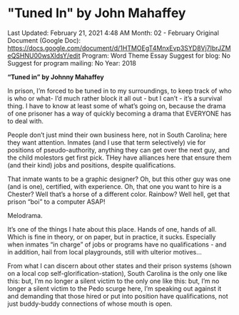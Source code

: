 # "Tuned In" by John Mahaffey

Last Updated: February 21, 2021 4:48 AM
Month: 02 - February
Original Document (Google Doc): https://docs.google.com/document/d/1HTMOEgT4MnxEvp3SYD8Vj7IbrJZMeQSHNU00wsXIdsY/edit
Program: Word Theme Essay
Suggest for blog: No
Suggest for program mailing: No
Year: 2018

**“Tuned in” by Johnny Mahaffey**

In prison, I’m forced to be tuned in to my surroundings, to keep track of who is who or what- I’d much rather block it all out - but I can’t - it’s a survival thing. I have to know at least some of what’s going on, because the drama of one prisoner has a way of quickly becoming a drama that EVERYONE has to deal with.

People don’t just mind their own business here, not in South Carolina; here they want attention. Inmates (and I use that term selectively) vie for positions of pseudo-authority, anything they can get over the next guy, and the child molestors get first pick. THey have alliances here that ensure them (and their kind) jobs and positions, despite qualifications.

That inmate wants to be a graphic designer? Oh, but this other guy was one (and is one), certified, with experience. Oh, that one you want to hire is a Chester? Well that’s a horse of a different color. Rainbow? Well hell, get that prison “boi” to a computer ASAP!

Melodrama.

It’s one of the things I hate about this place. Hands of one, hands of all. Which is fine in theory, or on paper, but in practice, it sucks. Especially when inmates “in charge” of jobs or programs have no qualifications - and in addition, hail from local playgrounds, still with ulterior motives…

From what I can discern about other states and their prison systems (shown on a local cop self-glorification-station), South Carolina is the only one like this: but, I’m no longer a silent victim to the only one like this: but, I’m no longer a silent victim to the Pedo scurge here, I’m speaking out against it and demanding that those hired or put into position have qualifications, not just buddy-buddy connections of whose mouth is open.